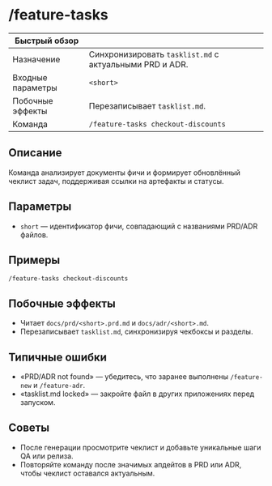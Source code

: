 # /feature-tasks

| Быстрый обзор | |
| --- | --- |
| Назначение | Синхронизировать `tasklist.md` с актуальными PRD и ADR. |
| Входные параметры | `<short>` |
| Побочные эффекты | Перезаписывает `tasklist.md`. |
| Команда | `/feature-tasks checkout-discounts` |

## Описание
Команда анализирует документы фичи и формирует обновлённый чеклист задач, поддерживая ссылки на артефакты и статусы.

## Параметры
- `short` — идентификатор фичи, совпадающий с названиями PRD/ADR файлов.

## Примеры
```
/feature-tasks checkout-discounts
```

## Побочные эффекты
- Читает `docs/prd/<short>.prd.md` и `docs/adr/<short>.md`.
- Перезаписывает `tasklist.md`, синхронизируя чекбоксы и разделы.

## Типичные ошибки
- «PRD/ADR not found» — убедитесь, что заранее выполнены `/feature-new` и `/feature-adr`.
- «tasklist.md locked» — закройте файл в других приложениях перед запуском.

## Советы
- После генерации просмотрите чеклист и добавьте уникальные шаги QA или релиза.
- Повторяйте команду после значимых апдейтов в PRD или ADR, чтобы чеклист оставался актуальным.
